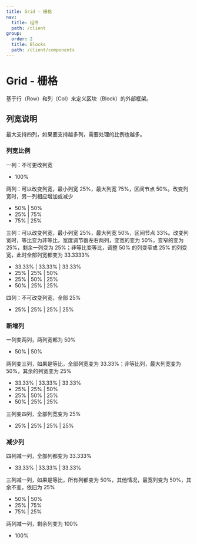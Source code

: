 ```yaml
---
title: Grid - 栅格
nav:
  title: 组件
  path: /client
group:
  order: 2
  title: Blocks 
  path: /client/components
---
```


# Grid - 栅格

基于行（Row）和列（Col）来定义区块（Block）的外部框架。

## 列宽说明

最大支持四列，如果要支持越多列，需要处理的比例也越多。

### 列宽比例

一列：不可更改列宽

- 100%

两列：可以改变列宽，最小列宽 25%，最大列宽 75%，区间节点 50%。改变列宽时，另一列相应增加或减少

- 50% | 50%
- 25% | 75%
- 75% | 25%

三列：可以改变列宽，最小列宽 25%，最大列宽 50%，区间节点 33%。改变列宽时，等比变为非等比，宽度调节器左右两列，变宽的变为 50%，变窄的变为 25%，剩余一列变为 25%；非等比变等比，调整 50% 的列变窄或 25% 的列变宽，此时全部列宽都变为 33.3333%

- 33.33% | 33.33% | 33.33%
- 25% | 25% | 50%
- 25% | 50% | 25%
- 50% | 25% | 25%

四列：不可改变列宽，全部 25%

- 25% | 25% | 25% | 25%

### 新增列

一列变两列，两列宽都为 50%

- 50% | 50%

两列变三列，如果是等比，全部列宽变为 33.33%；非等比列，最大列宽变为 50%，其余的列宽变为 25%

- 33.33% | 33.33% | 33.33%
- 25% | 25% | 50%
- 25% | 50% | 25%
- 50% | 25% | 25%

三列变四列，全部列宽变为 25%

- 25% | 25% | 25% | 25%

### 减少列

四列减一列，全部列都变为 33.333%

- 33.33% | 33.33% | 33.33%

三列减一列，如果是等比，所有列都变为 50%，其他情况，最宽列变为 50%，其余不变，依旧为 25%

- 50% | 50%
- 25% | 75%
- 75% | 25%

两列减一列，剩余列变为 100%

- 100%

<code src="./demos/demo1.tsx"/>